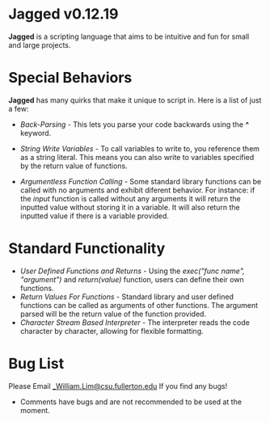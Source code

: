 # Jagged v0.12.19
**Jagged** is a scripting language that aims to be intuitive and fun for small and large projects.

# Special Behaviors
**Jagged** has many quirks that make it unique to script in.  Here is a list of just a few:

 - *Back-Parsing* - This lets you parse your code backwards using the ***^*** keyword.

 - *String Write Variables* - To call variables to write to, you reference them as a string literal. This means you can also write to variables specified by the return value of functions.
 - *Argumentless Function Calling* - Some standard library functions can be called with no arguments and exhibit diferent behavior.  For instance: if the _input_ function is called without any arguments it will return the inputted value without storing it in a variable.  It will also return the inputted value if there is a variable provided.

# Standard Functionality

 - *User Defined Functions and Returns* - Using the _exec("func name", "argument")_ and _return(value)_ function, users can define their own functions.
 - *Return Values For Functions* - Standard library and user defined functions can be called as arguments of other functions.  The argument parsed will be the return value of the function provided.
 - *Character Stream Based Interpreter* - The interpreter reads the code character by character, allowing for flexible formatting.

# Bug List
Please Email _William.Lim@csu.fullerton.edu If you find any bugs!

 - Comments have bugs and are not recommended to be used at the moment.
